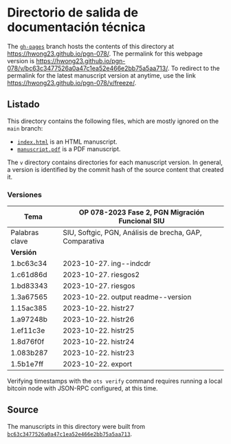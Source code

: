 # Directorio de salida de documentación técnica

The [`gh-pages`](https://github.com/hwong23/pgn-078/tree/gh-pages) branch hosts the contents of this directory at <https://hwong23.github.io/pgn-078/>.
The permalink for this webpage version is <https://hwong23.github.io/pgn-078/v/bc63c3477526a0a47c1ea52e466e2bb75a5aa713/>.
To redirect to the permalink for the latest manuscript version at anytime, use the link <https://hwong23.github.io/pgn-078/v/freeze/>.

## Listado

This directory contains the following files, which are mostly ignored on the `main` branch:

+ [`index.html`](index.html) is an HTML manuscript.
+ [`manuscript.pdf`](manuscript.pdf) is a PDF manuscript.

The `v` directory contains directories for each manuscript version.
In general, a version is identified by the commit hash of the source content that created it.


### Versiones

| Tema           | OP 078-2023 Fase 2, PGN Migración Funcional SIU      |
|----------------|----------------------------|
| Palabras clave | SIU, Softgic, PGN, Análisis de brecha, GAP, Comparativa |
| **Versión**    |                            |
| 1.bc63c34 | 2023-10-27. ing--indcdr |
| 1.c61d86d | 2023-10-27. riesgos2 |
| 1.bd83343 | 2023-10-27. riesgos |
| 1.3a67565 | 2023-10-22. output readme--version |
| 1.15ac385 | 2023-10-22. histr27 |
| 1.a97248b | 2023-10-22. histr26 |
| 1.ef11c3e | 2023-10-22. histr25 |
| 1.8d76f0f | 2023-10-22. histr24 |
| 1.083b287 | 2023-10-22. histr23 |
| 1.5b1e7ff | 2023-10-22. export |



Verifying timestamps with the `ots verify` command requires running a local bitcoin node with JSON-RPC configured, at this time.

## Source

The manuscripts in this directory were built from
[`bc63c3477526a0a47c1ea52e466e2bb75a5aa713`](https://github.com/hwong23/pgn-078/commit/bc63c3477526a0a47c1ea52e466e2bb75a5aa713).
